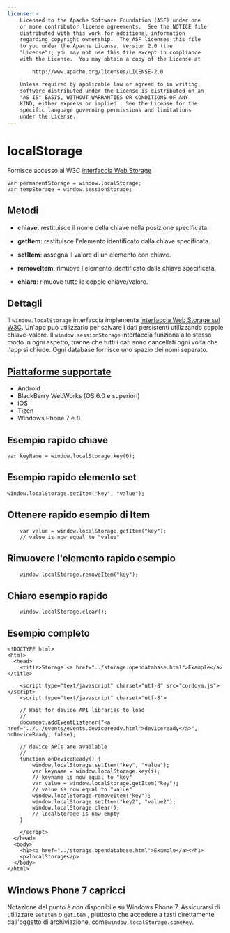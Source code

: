 ```yaml
---
license: >
    Licensed to the Apache Software Foundation (ASF) under one
    or more contributor license agreements.  See the NOTICE file
    distributed with this work for additional information
    regarding copyright ownership.  The ASF licenses this file
    to you under the Apache License, Version 2.0 (the
    "License"); you may not use this file except in compliance
    with the License.  You may obtain a copy of the License at

        http://www.apache.org/licenses/LICENSE-2.0

    Unless required by applicable law or agreed to in writing,
    software distributed under the License is distributed on an
    "AS IS" BASIS, WITHOUT WARRANTIES OR CONDITIONS OF ANY
    KIND, either express or implied.  See the License for the
    specific language governing permissions and limitations
    under the License.
---
```


# localStorage

Fornisce accesso al W3C [interfaccia Web Storage][1]

 [1]: http://dev.w3.org/html5/webstorage/#the-localstorage-attribute

    var permanentStorage = window.localStorage;
    var tempStorage = window.sessionStorage;
    

## Metodi

*   **chiave**: restituisce il nome della chiave nella posizione specificata.

*   **getItem**: restituisce l'elemento identificato dalla chiave specificata.

*   **setItem**: assegna il valore di un elemento con chiave.

*   **removeItem**: rimuove l'elemento identificato dalla chiave specificata.

*   **chiaro**: rimuove tutte le coppie chiave/valore.

## Dettagli

Il `window.localStorage` interfaccia implementa [interfaccia Web Storage sul W3C][2]. Un'app può utilizzarlo per salvare i dati persistenti utilizzando coppie chiave-valore. Il `window.sessionStorage` interfaccia funziona allo stesso modo in ogni aspetto, tranne che tutti i dati sono cancellati ogni volta che l'app si chiude. Ogni database fornisce uno spazio dei nomi separato.

 [2]: http://dev.w3.org/html5/webstorage/

## <a href="../../../config_ref/images.html">Piattaforme supportate</a>

*   Android
*   BlackBerry WebWorks (OS 6.0 e superiori)
*   iOS
*   Tizen
*   Windows Phone 7 e 8

## Esempio rapido chiave

    var keyName = window.localStorage.key(0);
    

## Esempio rapido elemento set

    window.localStorage.setItem("key", "value");
    

## Ottenere rapido esempio di Item

        var value = window.localStorage.getItem("key");
        // value is now equal to "value"
    

## Rimuovere l'elemento rapido esempio

        window.localStorage.removeItem("key");
    

## Chiaro esempio rapido

        window.localStorage.clear();
    

## Esempio completo

    <!DOCTYPE html>
    <html>
      <head>
        <title>Storage <a href="../storage.opendatabase.html">Example</a></title>
    
        <script type="text/javascript" charset="utf-8" src="cordova.js"></script>
        <script type="text/javascript" charset="utf-8">
    
        // Wait for device API libraries to load
        //
        document.addEventListener("<a href="../../events/events.deviceready.html">deviceready</a>", onDeviceReady, false);
    
        // device APIs are available
        //
        function onDeviceReady() {
            window.localStorage.setItem("key", "value");
            var keyname = window.localStorage.key(i);
            // keyname is now equal to "key"
            var value = window.localStorage.getItem("key");
            // value is now equal to "value"
            window.localStorage.removeItem("key");
            window.localStorage.setItem("key2", "value2");
            window.localStorage.clear();
            // localStorage is now empty
        }
    
        </script>
      </head>
      <body>
        <h1><a href="../storage.opendatabase.html">Example</a></h1>
        <p>localStorage</p>
      </body>
    </html>
    

## Windows Phone 7 capricci

Notazione del punto è *non* disponibile su Windows Phone 7. Assicurarsi di utilizzare `setItem` o `getItem` , piuttosto che accedere a tasti direttamente dall'oggetto di archiviazione, come`window.localStorage.someKey`.